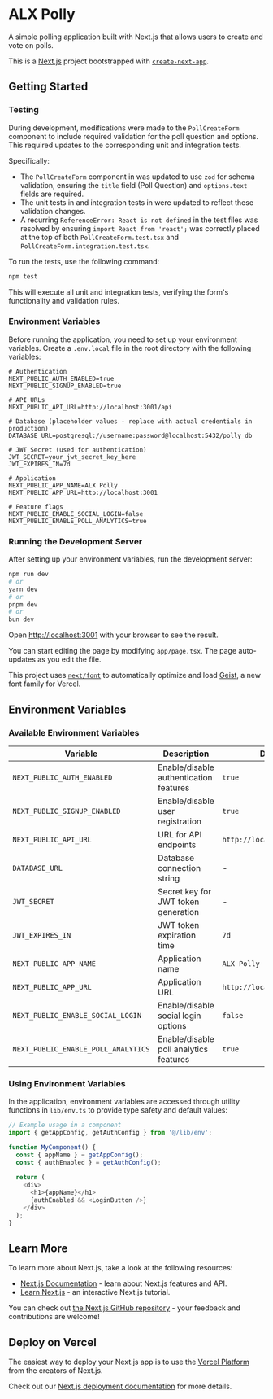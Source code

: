 # ALX Polly

A simple polling application built with Next.js that allows users to create and vote on polls.

This is a [Next.js](https://nextjs.org) project bootstrapped with [`create-next-app`](https://nextjs.org/docs/app/api-reference/cli/create-next-app).

## Getting Started

### Testing

During development, modifications were made to the `PollCreateForm` component to include required validation for the poll question and options. This required updates to the corresponding unit and integration tests.

Specifically:
- The `PollCreateForm` component in <mcfile name="components/polls/poll-create-form.tsx" path="components/polls/poll-create-form.tsx"></mcfile> was updated to use `zod` for schema validation, ensuring the `title` field (Poll Question) and `options.text` fields are required.
- The unit tests in <mcfile name="app/polls/__tests__/PollCreateForm.test.tsx" path="app/polls/__tests__/PollCreateForm.test.tsx"></mcfile> and integration tests in <mcfile name="app/polls/__tests__/integration/PollCreateForm.integration.test.tsx" path="app/polls/__tests__/integration/PollCreateForm.integration.test.tsx"></mcfile> were updated to reflect these validation changes.
- A recurring `ReferenceError: React is not defined` in the test files was resolved by ensuring `import React from 'react';` was correctly placed at the top of both `PollCreateForm.test.tsx` and `PollCreateForm.integration.test.tsx`.

To run the tests, use the following command:

```bash
npm test
```

This will execute all unit and integration tests, verifying the form's functionality and validation rules.



### Environment Variables

Before running the application, you need to set up your environment variables. Create a `.env.local` file in the root directory with the following variables:

```
# Authentication
NEXT_PUBLIC_AUTH_ENABLED=true
NEXT_PUBLIC_SIGNUP_ENABLED=true

# API URLs
NEXT_PUBLIC_API_URL=http://localhost:3001/api

# Database (placeholder values - replace with actual credentials in production)
DATABASE_URL=postgresql://username:password@localhost:5432/polly_db

# JWT Secret (used for authentication)
JWT_SECRET=your_jwt_secret_key_here
JWT_EXPIRES_IN=7d

# Application
NEXT_PUBLIC_APP_NAME=ALX Polly
NEXT_PUBLIC_APP_URL=http://localhost:3001

# Feature flags
NEXT_PUBLIC_ENABLE_SOCIAL_LOGIN=false
NEXT_PUBLIC_ENABLE_POLL_ANALYTICS=true
```

### Running the Development Server

After setting up your environment variables, run the development server:

```bash
npm run dev
# or
yarn dev
# or
pnpm dev
# or
bun dev
```

Open [http://localhost:3001](http://localhost:3001) with your browser to see the result.

You can start editing the page by modifying `app/page.tsx`. The page auto-updates as you edit the file.

This project uses [`next/font`](https://nextjs.org/docs/app/building-your-application/optimizing/fonts) to automatically optimize and load [Geist](https://vercel.com/font), a new font family for Vercel.

## Environment Variables

### Available Environment Variables

| Variable | Description | Default |
|----------|-------------|--------|
| `NEXT_PUBLIC_AUTH_ENABLED` | Enable/disable authentication features | `true` |
| `NEXT_PUBLIC_SIGNUP_ENABLED` | Enable/disable user registration | `true` |
| `NEXT_PUBLIC_API_URL` | URL for API endpoints | `http://localhost:3001/api` |
| `DATABASE_URL` | Database connection string | - |
| `JWT_SECRET` | Secret key for JWT token generation | - |
| `JWT_EXPIRES_IN` | JWT token expiration time | `7d` |
| `NEXT_PUBLIC_APP_NAME` | Application name | `ALX Polly` |
| `NEXT_PUBLIC_APP_URL` | Application URL | `http://localhost:3001` |
| `NEXT_PUBLIC_ENABLE_SOCIAL_LOGIN` | Enable/disable social login options | `false` |
| `NEXT_PUBLIC_ENABLE_POLL_ANALYTICS` | Enable/disable poll analytics features | `true` |

### Using Environment Variables

In the application, environment variables are accessed through utility functions in `lib/env.ts` to provide type safety and default values:

```typescript
// Example usage in a component
import { getAppConfig, getAuthConfig } from '@/lib/env';

function MyComponent() {
  const { appName } = getAppConfig();
  const { authEnabled } = getAuthConfig();
  
  return (
    <div>
      <h1>{appName}</h1>
      {authEnabled && <LoginButton />}
    </div>
  );
}
```

## Learn More

To learn more about Next.js, take a look at the following resources:

- [Next.js Documentation](https://nextjs.org/docs) - learn about Next.js features and API.
- [Learn Next.js](https://nextjs.org/learn) - an interactive Next.js tutorial.

You can check out [the Next.js GitHub repository](https://github.com/vercel/next.js) - your feedback and contributions are welcome!

## Deploy on Vercel

The easiest way to deploy your Next.js app is to use the [Vercel Platform](https://vercel.com/new?utm_medium=default-template&filter=next.js&utm_source=create-next-app&utm_campaign=create-next-app-readme) from the creators of Next.js.

Check out our [Next.js deployment documentation](https://nextjs.org/docs/app/building-your-application/deploying) for more details.
